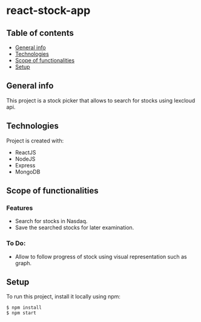 # react-stock-app

## Table of contents
* [General info](#general-info)
* [Technologies](#technologies)
* [Scope of functionalities](#scope-of-functionalities)
* [Setup](#setup)

## General info
This project is a stock picker that allows to search for stocks using Iexcloud api.
	
## Technologies
Project is created with:
* ReactJS
* NodeJS
* Express
* MongoDB

## Scope of functionalities
### Features
* Search for stocks in Nasdaq.
* Save the searched stocks for later examination.

### To Do:
* Allow to follow progress of stock using visual representation such as graph.
	
## Setup
To run this project, install it locally using npm:

```
$ npm install
$ npm start
```
